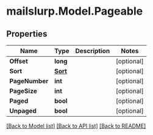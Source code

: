 # mailslurp.Model.Pageable
## Properties

Name | Type | Description | Notes
------------ | ------------- | ------------- | -------------
**Offset** | **long** |  | [optional] 
**Sort** | [**Sort**](Sort) |  | [optional] 
**PageNumber** | **int** |  | [optional] 
**PageSize** | **int** |  | [optional] 
**Paged** | **bool** |  | [optional] 
**Unpaged** | **bool** |  | [optional] 

[[Back to Model list]](../README#documentation-for-models) [[Back to API list]](../README#documentation-for-api-endpoints) [[Back to README]](../README)


